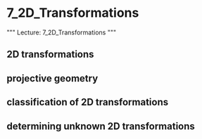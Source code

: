 # 7_2D_Transformations

"""
Lecture: 7_2D_Transformations
"""

## 2D transformations

## projective geometry

## classification of 2D transformations

## determining unknown 2D transformations

